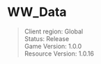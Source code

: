 # WW_Data

> Client region: Global</br>
> Status: Release</br>
> Game Version: 1.0.0</br>
> Resource Version: 1.0.16</br>
